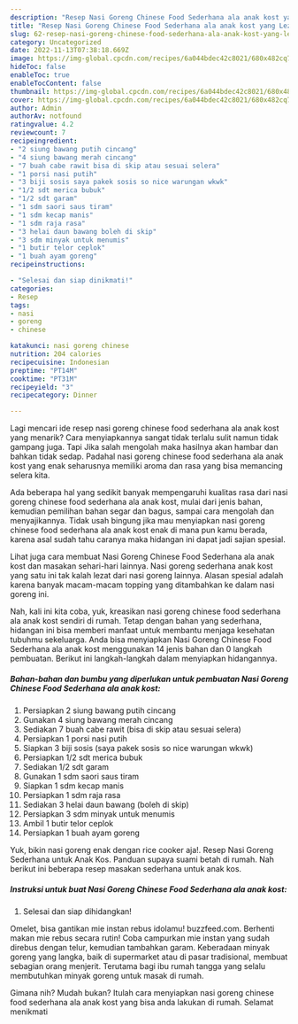 ```yaml
---
description: "Resep Nasi Goreng Chinese Food Sederhana ala anak kost yang Lezat , Enak Banget"
title: "Resep Nasi Goreng Chinese Food Sederhana ala anak kost yang Lezat , Enak Banget"
slug: 62-resep-nasi-goreng-chinese-food-sederhana-ala-anak-kost-yang-lezat-enak-banget
category: Uncategorized
date: 2022-11-13T07:38:18.669Z
image: https://img-global.cpcdn.com/recipes/6a044bdec42c8021/680x482cq70/nasi-goreng-chinese-food-sederhana-ala-anak-kost-foto-resep-utama.jpg
hideToc: false
enableToc: true
enableTocContent: false
thumbnail: https://img-global.cpcdn.com/recipes/6a044bdec42c8021/680x482cq70/nasi-goreng-chinese-food-sederhana-ala-anak-kost-foto-resep-utama.jpg
cover: https://img-global.cpcdn.com/recipes/6a044bdec42c8021/680x482cq70/nasi-goreng-chinese-food-sederhana-ala-anak-kost-foto-resep-utama.jpg
author: Admin
authorAv: notfound
ratingvalue: 4.2
reviewcount: 7
recipeingredient:
- "2 siung bawang putih cincang"
- "4 siung bawang merah cincang"
- "7 buah cabe rawit bisa di skip atau sesuai selera"
- "1 porsi nasi putih"
- "3 biji sosis saya pakek sosis so nice warungan wkwk"
- "1/2 sdt merica bubuk"
- "1/2 sdt garam"
- "1 sdm saori saus tiram"
- "1 sdm kecap manis"
- "1 sdm raja rasa"
- "3 helai daun bawang boleh di skip"
- "3 sdm minyak untuk menumis"
- "1 butir telor ceplok"
- "1 buah ayam goreng"
recipeinstructions:

- "Selesai dan siap dinikmati!"
categories:
- Resep
tags:
- nasi
- goreng
- chinese

katakunci: nasi goreng chinese 
nutrition: 204 calories
recipecuisine: Indonesian
preptime: "PT14M"
cooktime: "PT31M"
recipeyield: "3"
recipecategory: Dinner

---
```



Lagi mencari ide resep nasi goreng chinese food sederhana ala anak kost yang menarik? Cara menyiapkannya sangat tidak terlalu sulit namun tidak gampang juga. Tapi Jika salah mengolah maka hasilnya akan hambar dan bahkan tidak sedap. Padahal nasi goreng chinese food sederhana ala anak kost yang enak seharusnya memiliki aroma dan rasa yang bisa memancing selera kita.


Ada beberapa hal yang sedikit banyak mempengaruhi kualitas rasa dari nasi goreng chinese food sederhana ala anak kost, mulai dari jenis bahan, kemudian pemilihan bahan segar dan bagus, sampai cara mengolah dan menyajikannya. Tidak usah bingung jika mau menyiapkan nasi goreng chinese food sederhana ala anak kost enak di mana pun kamu berada, karena asal sudah tahu caranya maka hidangan ini dapat jadi sajian spesial.

Lihat juga cara membuat Nasi Goreng Chinese Food Sederhana ala anak kost dan masakan sehari-hari lainnya. Nasi goreng sederhana anak kost yang satu ini tak kalah lezat dari nasi goreng lainnya. Alasan spesial adalah karena banyak macam-macam topping yang ditambahkan ke dalam nasi goreng ini.


Nah, kali ini kita coba, yuk, kreasikan nasi goreng chinese food sederhana ala anak kost sendiri di rumah. Tetap dengan bahan yang sederhana, hidangan ini bisa memberi manfaat untuk membantu menjaga kesehatan tubuhmu sekeluarga. Anda bisa menyiapkan Nasi Goreng Chinese Food Sederhana ala anak kost menggunakan 14 jenis bahan dan 0 langkah pembuatan. Berikut ini langkah-langkah dalam menyiapkan hidangannya.

<!--inarticleads1-->

##### Bahan-bahan dan bumbu yang diperlukan untuk pembuatan Nasi Goreng Chinese Food Sederhana ala anak kost:

1. Persiapkan 2 siung bawang putih cincang
1. Gunakan 4 siung bawang merah cincang
1. Sediakan 7 buah cabe rawit (bisa di skip atau sesuai selera)
1. Persiapkan 1 porsi nasi putih
1. Siapkan 3 biji sosis (saya pakek sosis so nice warungan wkwk)
1. Persiapkan 1/2 sdt merica bubuk
1. Sediakan 1/2 sdt garam
1. Gunakan 1 sdm saori saus tiram
1. Siapkan 1 sdm kecap manis
1. Persiapkan 1 sdm raja rasa
1. Sediakan 3 helai daun bawang (boleh di skip)
1. Persiapkan 3 sdm minyak untuk menumis
1. Ambil 1 butir telor ceplok
1. Persiapkan 1 buah ayam goreng


Yuk, bikin nasi goreng enak dengan rice cooker aja!. Resep Nasi Goreng Sederhana untuk Anak Kos. Panduan supaya suami betah di rumah. Nah berikut ini beberapa resep masakan sederhana untuk anak kos. 

<!--inarticleads2-->

##### Instruksi untuk buat Nasi Goreng Chinese Food Sederhana ala anak kost:


1. Selesai dan siap dihidangkan!

Omelet, bisa gantikan mie instan rebus idolamu! buzzfeed.com. Berhenti makan mie rebus secara rutin! Coba campurkan mie instan yang sudah direbus dengan telur, kemudian tambahkan garam. Keberadaan minyak goreng yang langka, baik di supermarket atau di pasar tradisional, membuat sebagian orang menjerit. Terutama bagi ibu rumah tangga yang selalu membutuhkan minyak goreng untuk masak di rumah. 

Gimana nih? Mudah bukan? Itulah cara menyiapkan nasi goreng chinese food sederhana ala anak kost yang bisa anda lakukan di rumah. Selamat menikmati
